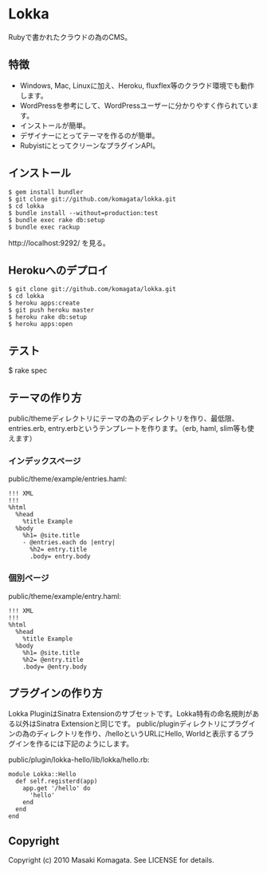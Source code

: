 # Lokka

Rubyで書かれたクラウドの為のCMS。

## 特徴

* Windows, Mac, Linuxに加え、Heroku, fluxflex等のクラウド環境でも動作します。
* WordPressを参考にして、WordPressユーザーに分かりやすく作られています。
* インストールが簡単。
* デザイナーにとってテーマを作るのが簡単。
* RubyistにとってクリーンなプラグインAPI。

## インストール

    $ gem install bundler
    $ git clone git://github.com/komagata/lokka.git
    $ cd lokka
    $ bundle install --without=production:test
    $ bundle exec rake db:setup
    $ bundle exec rackup

http://localhost:9292/ を見る。

## Herokuへのデプロイ

    $ git clone git://github.com/komagata/lokka.git
    $ cd lokka
    $ heroku apps:create
    $ git push heroku master
    $ heroku rake db:setup
    $ heroku apps:open

## テスト

  $ rake spec

## テーマの作り方

public/themeディレクトリにテーマの為のディレクトリを作り、最低限、entries.erb, entry.erbというテンプレートを作ります。（erb, haml, slim等も使えます）

### インデックスページ

public/theme/example/entries.haml:

    !!! XML
    !!!
    %html
      %head
        %title Example
      %body
        %h1= @site.title
        - @entries.each do |entry|
          %h2= entry.title
          .body= entry.body

### 個別ページ

public/theme/example/entry.haml:

    !!! XML
    !!!
    %html
      %head
        %title Example
      %body
        %h1= @site.title
        %h2= @entry.title
        .body= @entry.body

## プラグインの作り方

Lokka PluginはSinatra Extensionのサブセットです。Lokka特有の命名規則がある以外はSinatra Extensionと同じです。
public/pluginディレクトリにプラグインの為のディレクトリを作り、/helloというURLにHello, Worldと表示するプラグインを作るには下記のようにします。

public/plugin/lokka-hello/lib/lokka/hello.rb:

    module Lokka::Hello
      def self.registerd(app)
        app.get '/hello' do
          'hello'
        end
      end
    end

## Copyright

Copyright (c) 2010 Masaki Komagata. See LICENSE for details.
